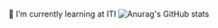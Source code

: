 🌱 I’m currently learning at ITI
![Anurag's GitHub stats](https://github-readme-stats.vercel.app/api?username=anuraghazra&hide=contribs,prs)

